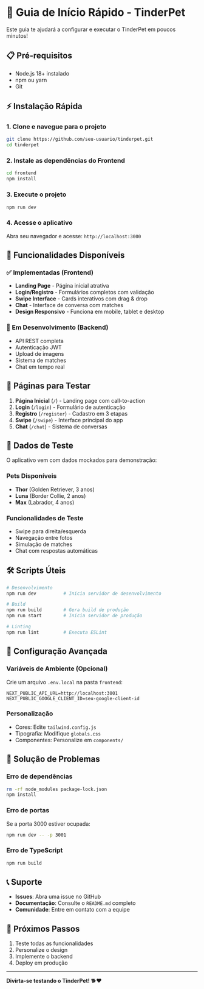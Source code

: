 # 🚀 Guia de Início Rápido - TinderPet

Este guia te ajudará a configurar e executar o TinderPet em poucos minutos!

## 📋 Pré-requisitos

- Node.js 18+ instalado
- npm ou yarn
- Git

## ⚡ Instalação Rápida

### 1. Clone e navegue para o projeto
```bash
git clone https://github.com/seu-usuario/tinderpet.git
cd tinderpet
```

### 2. Instale as dependências do Frontend
```bash
cd frontend
npm install
```

### 3. Execute o projeto
```bash
npm run dev
```

### 4. Acesse o aplicativo
Abra seu navegador e acesse: `http://localhost:3000`

## 🎯 Funcionalidades Disponíveis

### ✅ Implementadas (Frontend)
- **Landing Page** - Página inicial atrativa
- **Login/Registro** - Formulários completos com validação
- **Swipe Interface** - Cards interativos com drag & drop
- **Chat** - Interface de conversa com matches
- **Design Responsivo** - Funciona em mobile, tablet e desktop

### 🔄 Em Desenvolvimento (Backend)
- API REST completa
- Autenticação JWT
- Upload de imagens
- Sistema de matches
- Chat em tempo real

## 🎨 Páginas para Testar

1. **Página Inicial** (`/`) - Landing page com call-to-action
2. **Login** (`/login`) - Formulário de autenticação
3. **Registro** (`/register`) - Cadastro em 3 etapas
4. **Swipe** (`/swipe`) - Interface principal do app
5. **Chat** (`/chat`) - Sistema de conversas

## 📱 Dados de Teste

O aplicativo vem com dados mockados para demonstração:

### Pets Disponíveis
- **Thor** (Golden Retriever, 3 anos)
- **Luna** (Border Collie, 2 anos)  
- **Max** (Labrador, 4 anos)

### Funcionalidades de Teste
- Swipe para direita/esquerda
- Navegação entre fotos
- Simulação de matches
- Chat com respostas automáticas

## 🛠️ Scripts Úteis

```bash
# Desenvolvimento
npm run dev          # Inicia servidor de desenvolvimento

# Build
npm run build        # Gera build de produção
npm run start        # Inicia servidor de produção

# Linting
npm run lint         # Executa ESLint
```

## 🔧 Configuração Avançada

### Variáveis de Ambiente (Opcional)
Crie um arquivo `.env.local` na pasta `frontend`:
```env
NEXT_PUBLIC_API_URL=http://localhost:3001
NEXT_PUBLIC_GOOGLE_CLIENT_ID=seu-google-client-id
```

### Personalização
- Cores: Edite `tailwind.config.js`
- Tipografia: Modifique `globals.css`
- Componentes: Personalize em `components/`

## 🐛 Solução de Problemas

### Erro de dependências
```bash
rm -rf node_modules package-lock.json
npm install
```

### Erro de portas
Se a porta 3000 estiver ocupada:
```bash
npm run dev -- -p 3001
```

### Erro de TypeScript
```bash
npm run build
```

## 📞 Suporte

- **Issues**: Abra uma issue no GitHub
- **Documentação**: Consulte o `README.md` completo
- **Comunidade**: Entre em contato com a equipe

## 🎉 Próximos Passos

1. Teste todas as funcionalidades
2. Personalize o design
3. Implemente o backend
4. Deploy em produção

---

**Divirta-se testando o TinderPet!** 🐕❤️ 